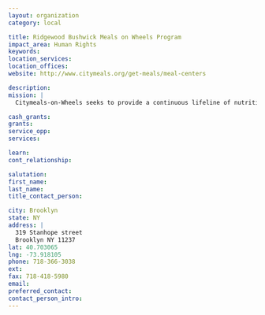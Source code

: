 ```yaml
---
layout: organization
category: local

title: Ridgewood Bushwick Meals on Wheels Program
impact_area: Human Rights
keywords: 
location_services: 
location_offices: 
website: http://www.citymeals.org/get-meals/meal-centers

description: 
mission: |
  Citymeals-on-Wheels seeks to provide a continuous lifeline of nutritious food and human company to home-bound elderly New Yorkers in need, thereby helping them to live with dignity in their own familiar homes and communities.

cash_grants: 
grants: 
service_opp: 
services: 

learn: 
cont_relationship: 

salutation: 
first_name: 
last_name: 
title_contact_person: 

city: Brooklyn
state: NY
address: |
  319 Stanhope street     
  Brooklyn NY 11237
lat: 40.703065
lng: -73.918105
phone: 718-366-3038
ext: 
fax: 718-418-5980
email: 
preferred_contact: 
contact_person_intro: 
---
```

